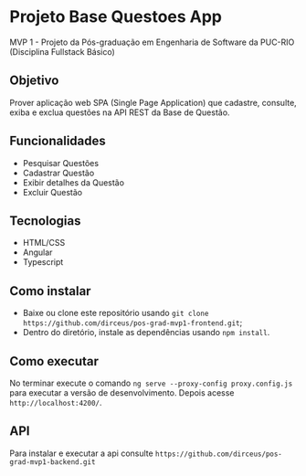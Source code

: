 
# Projeto Base Questoes App

MVP 1 -   Projeto da Pós-graduação em Engenharia de Software da PUC-RIO (Disciplina Fullstack Básico)

## Objetivo

Prover aplicação web SPA (Single Page Application) que cadastre, consulte, exiba e exclua questões na API REST da Base de Questão.


## Funcionalidades

- Pesquisar Questões
- Cadastrar Questão
- Exibir detalhes da Questão
- Excluir Questão


## Tecnologias

- HTML/CSS
- Angular 
- Typescript

## Como instalar

- Baixe ou clone este repositório usando `git clone https://github.com/dirceus/pos-grad-mvp1-frontend.git`;
- Dentro do diretório, instale as dependências usando `npm install`.

## Como executar

No terminar execute o comando `ng serve --proxy-config proxy.config.js` para executar a versão de desenvolvimento. Depois acesse `http://localhost:4200/`.


## API

Para instalar e executar a api consulte `https://github.com/dirceus/pos-grad-mvp1-backend.git`
